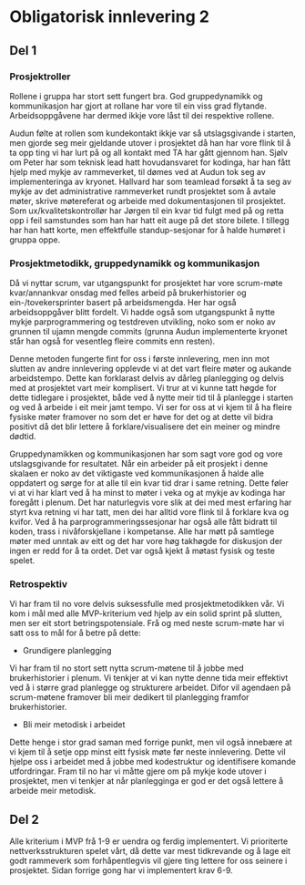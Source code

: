 # Obligatorisk innlevering 2

## Del 1
 
### Prosjektroller
 
Rollene i gruppa har stort sett fungert bra. God gruppedynamikk og kommunikasjon har gjort at rollane har vore til ein viss grad flytande. Arbeidsoppgåvene har dermed ikkje vore låst til dei respektive rollene.
 
Audun følte at rollen som kundekontakt ikkje var så utslagsgivande i starten, men gjorde seg meir gjeldande utover i prosjektet då han har vore flink til å ta opp ting vi har lurt på og all kontakt med TA har gått gjennom han. Sjølv om Peter har som teknisk lead hatt hovudansvaret for kodinga, har han fått hjelp med mykje av rammeverket, til
dømes ved at Audun tok seg av implementeringa av kryonet. Hallvard har som teamlead forsøkt å ta seg av mykje av det administrative rammeverket rundt prosjektet som å avtale møter, skrive møtereferat og arbeide med dokumentasjonen til prosjektet. Som ux/kvalitetskontrollør har Jørgen til ein kvar tid fulgt med på og retta opp i feil samstundes som han har hatt eit auge på det store bilete. I tillegg har han hatt korte, men effektfulle standup-sesjonar for å halde humøret i gruppa oppe.
 
### Prosjektmetodikk, gruppedynamikk og kommunikasjon
 
Då vi nyttar scrum, var utgangspunkt for prosjektet har vore scrum-møte kvar/annankvar onsdag med felles arbeid på brukerhistorier og ein-/tovekersprinter basert på arbeidsmengda. Her har også arbeidsoppgåver blitt fordelt. Vi hadde også som utgangspunkt å nytte mykje parprogrammering og testdreven utvikling, noko som er noko av grunnen til ujamn mengde commits (grunna Audun implementerte kryonet står han også for vesentleg fleire commits enn resten).
 
Denne metoden fungerte fint for oss i første innlevering, men inn mot slutten av andre innlevering opplevde vi at det vart fleire møter og aukande arbeidstempo. Dette kan forklarast delvis av dårleg planlegging og delvis med at prosjektet vart meir komplisert. Vi trur at vi kunne tatt høgde for dette tidlegare i prosjektet, både ved å nytte meir tid til å planlegge i starten og ved å arbeide i eit meir jamt tempo. Vi ser for oss at vi kjem til å ha fleire fysiske møter framover no som det er høve for det og at dette vil bidra positivt då det blir lettere å forklare/visualisere det ein meiner og mindre dødtid.
 
Gruppedynamikken og kommunikasjonen har som sagt vore god og vore utslagsgivande for resultatet. Når ein arbeider på eit prosjekt i denne skalaen er noko av det viktigaste ved kommunikasjonen å halde alle oppdatert og sørge for at alle til ein kvar tid drar i same retning. Dette føler vi at vi har klart ved å ha minst to møter i veka og at mykje av kodinga har foregått i plenum. Det har naturlegvis vore slik at dei med mest erfaring har styrt kva retning vi har tatt, men dei har alltid vore flink til å forklare kva og kvifor. Ved å ha parprogrammeringssesjonar har også alle fått bidratt til koden, trass i nivåforskjellane i kompetanse. Alle har møtt på samtlege møter med unntak av eitt og det har vore høg takhøgde for diskusjon der ingen er redd for å ta ordet. Det var også kjekt å møtast fysisk og teste spelet.

 
### Retrospektiv
 
Vi har fram til no vore delvis suksessfulle med prosjektmetodikken vår. Vi kom i mål med alle MVP-kriterium ved hjelp av ein solid sprint på slutten, men ser eit stort betringspotensiale. Frå og med neste scrum-møte har vi satt oss to mål for å betre på dette:
 
- Grundigere planlegging

Vi har fram til no stort sett nytta scrum-møtene til å jobbe med brukerhistorier i plenum. Vi tenkjer at vi kan nytte denne tida meir effektivt ved å i større grad planlegge og strukturere arbeidet. Difor vil agendaen på scrum-møtene framover bli meir dedikert til planlegging framfor brukerhistorier.
 
- Bli meir metodisk i arbeidet

Dette henge i stor grad saman med forrige punkt, men vil også innebære at vi kjem til å setje opp minst eitt fysisk møte før neste innlevering. Dette vil hjelpe oss i arbeidet med å jobbe med kodestruktur og identifisere komande utfordringar. Fram til no har vi måtte gjere om på mykje kode utover i prosjektet, men vi tenkjer at når planlegginga er god er det også lettere å arbeide meir metodisk. 

## Del 2

Alle kriterium i MVP frå 1-9 er uendra og ferdig implementert. Vi prioriterte nettverksstrukturen spelet vårt, då dette var mest tidkrevande og å lage eit godt rammeverk som forhåpentlegvis vil gjere ting lettere for oss seinere i prosjektet. Sidan forrige gong har vi implementert krav 6-9.


